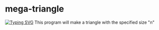 # mega-triangle
<a href="https://git.io/typing-svg"><img src="https://readme-typing-svg.herokuapp.com?font=Fira+Code&size=30&pause=1000&color=F78E00&random=false&width=435&lines=This+is+an+example+of+a+;triangle+that+this+;program+can+make" alt="Typing SVG" /></a>
This program will make a triangle with the specified size "n"
